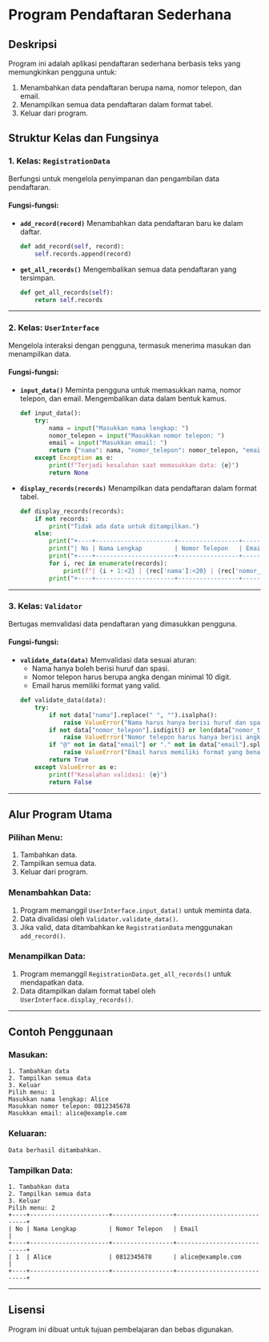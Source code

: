 
# Program Pendaftaran Sederhana

## Deskripsi
Program ini adalah aplikasi pendaftaran sederhana berbasis teks yang memungkinkan pengguna untuk:
1. Menambahkan data pendaftaran berupa nama, nomor telepon, dan email.
2. Menampilkan semua data pendaftaran dalam format tabel.
3. Keluar dari program.

## Struktur Kelas dan Fungsinya

### 1. Kelas: `RegistrationData`
Berfungsi untuk mengelola penyimpanan dan pengambilan data pendaftaran.

#### Fungsi-fungsi:
- **`add_record(record)`**
  Menambahkan data pendaftaran baru ke dalam daftar.
  ```python
  def add_record(self, record):
      self.records.append(record)
  ```

- **`get_all_records()`**
  Mengembalikan semua data pendaftaran yang tersimpan.
  ```python
  def get_all_records(self):
      return self.records
  ```

---

### 2. Kelas: `UserInterface`
Mengelola interaksi dengan pengguna, termasuk menerima masukan dan menampilkan data.

#### Fungsi-fungsi:
- **`input_data()`**
  Meminta pengguna untuk memasukkan nama, nomor telepon, dan email. Mengembalikan data dalam bentuk kamus.
  ```python
  def input_data():
      try:
          nama = input("Masukkan nama lengkap: ")
          nomor_telepon = input("Masukkan nomor telepon: ")
          email = input("Masukkan email: ")
          return {"nama": nama, "nomor_telepon": nomor_telepon, "email": email}
      except Exception as e:
          print(f"Terjadi kesalahan saat memasukkan data: {e}")
          return None
  ```

- **`display_records(records)`**
  Menampilkan data pendaftaran dalam format tabel.
  ```python
  def display_records(records):
      if not records:
          print("Tidak ada data untuk ditampilkan.")
      else:
          print("+----+----------------------+-----------------+----------------------------+")
          print("| No | Nama Lengkap         | Nomor Telepon   | Email                      |")
          print("+----+----------------------+-----------------+----------------------------+")
          for i, rec in enumerate(records):
              print(f"| {i + 1:<2} | {rec['nama']:<20} | {rec['nomor_telepon']:<15} | {rec['email']:<26} |")
          print("+----+----------------------+-----------------+----------------------------+")
  ```

---

### 3. Kelas: `Validator`
Bertugas memvalidasi data pendaftaran yang dimasukkan pengguna.

#### Fungsi-fungsi:
- **`validate_data(data)`**
  Memvalidasi data sesuai aturan:
  - Nama hanya boleh berisi huruf dan spasi.
  - Nomor telepon harus berupa angka dengan minimal 10 digit.
  - Email harus memiliki format yang valid.
  ```python
  def validate_data(data):
      try:
          if not data["nama"].replace(" ", "").isalpha():
              raise ValueError("Nama harus hanya berisi huruf dan spasi.")
          if not data["nomor_telepon"].isdigit() or len(data["nomor_telepon"]) < 10:
              raise ValueError("Nomor telepon harus hanya berisi angka dan minimal 10 digit.")
          if "@" not in data["email"] or "." not in data["email"].split("@")[-1]:
              raise ValueError("Email harus memiliki format yang benar (mengandung '@' dan domain).")
          return True
      except ValueError as e:
          print(f"Kesalahan validasi: {e}")
          return False
  ```

---

## Alur Program Utama

### Pilihan Menu:
1. Tambahkan data.
2. Tampilkan semua data.
3. Keluar dari program.

### Menambahkan Data:
1. Program memanggil `UserInterface.input_data()` untuk meminta data.
2. Data divalidasi oleh `Validator.validate_data()`.
3. Jika valid, data ditambahkan ke `RegistrationData` menggunakan `add_record()`.

### Menampilkan Data:
1. Program memanggil `RegistrationData.get_all_records()` untuk mendapatkan data.
2. Data ditampilkan dalam format tabel oleh `UserInterface.display_records()`.

---

## Contoh Penggunaan

### Masukan:
```
1. Tambahkan data
2. Tampilkan semua data
3. Keluar
Pilih menu: 1
Masukkan nama lengkap: Alice
Masukkan nomor telepon: 0812345678
Masukkan email: alice@example.com
```

### Keluaran:
```
Data berhasil ditambahkan.
```

### Tampilkan Data:
```
1. Tambahkan data
2. Tampilkan semua data
3. Keluar
Pilih menu: 2
+----+----------------------+-----------------+----------------------------+
| No | Nama Lengkap         | Nomor Telepon   | Email                      |
+----+----------------------+-----------------+----------------------------+
| 1  | Alice                | 0812345678      | alice@example.com          |
+----+----------------------+-----------------+----------------------------+
```

---

## Lisensi
Program ini dibuat untuk tujuan pembelajaran dan bebas digunakan.
